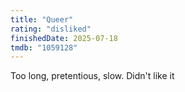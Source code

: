 ```yaml
---
title: "Queer"
rating: "disliked"
finishedDate: 2025-07-18
tmdb: "1059128"
---
```


Too long, pretentious, slow. Didn't like it

